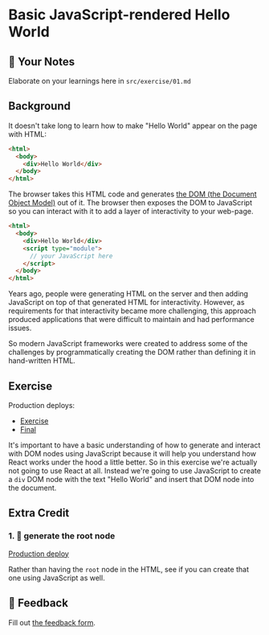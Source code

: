 # Basic JavaScript-rendered Hello World

## 📝 Your Notes

Elaborate on your learnings here in `src/exercise/01.md`

## Background

It doesn't take long to learn how to make "Hello World" appear on the page with
HTML:

```html
<html>
  <body>
    <div>Hello World</div>
  </body>
</html>
```

The browser takes this HTML code and generates
[the DOM (the Document Object Model)](https://developer.mozilla.org/en-US/docs/Web/API/Document_Object_Model/Introduction)
out of it. The browser then exposes the DOM to JavaScript so you can interact
with it to add a layer of interactivity to your web-page.

```html
<html>
  <body>
    <div>Hello World</div>
    <script type="module">
      // your JavaScript here
    </script>
  </body>
</html>
```

Years ago, people were generating HTML on the server and then adding JavaScript
on top of that generated HTML for interactivity. However, as requirements for
that interactivity became more challenging, this approach produced applications
that were difficult to maintain and had performance issues.

So modern JavaScript frameworks were created to address some of the challenges
by programmatically creating the DOM rather than defining it in hand-written
HTML.

## Exercise

Production deploys:

- [Exercise](http://react-fundamentals.netlify.app/isolated/exercise/01.html)
- [Final](http://react-fundamentals.netlify.app/isolated/final/01.html)

It's important to have a basic understanding of how to generate and interact
with DOM nodes using JavaScript because it will help you understand how React
works under the hood a little better. So in this exercise we're actually not
going to use React at all. Instead we're going to use JavaScript to create a
`div` DOM node with the text "Hello World" and insert that DOM node into the
document.

## Extra Credit

### 1. 💯 generate the root node

[Production deploy](http://react-fundamentals.netlify.app/isolated/final/01.extra-1.html)

Rather than having the `root` node in the HTML, see if you can create that one
using JavaScript as well.

## 🦉 Feedback

Fill out
[the feedback form](https://ws.kcd.im/?ws=React%20Fundamentals%20%E2%9A%9B&e=01%3A%20Basic%20JavaScript-rendered%20Hello%20World&em=wilsonpg%40ucmail.uc.edu).
